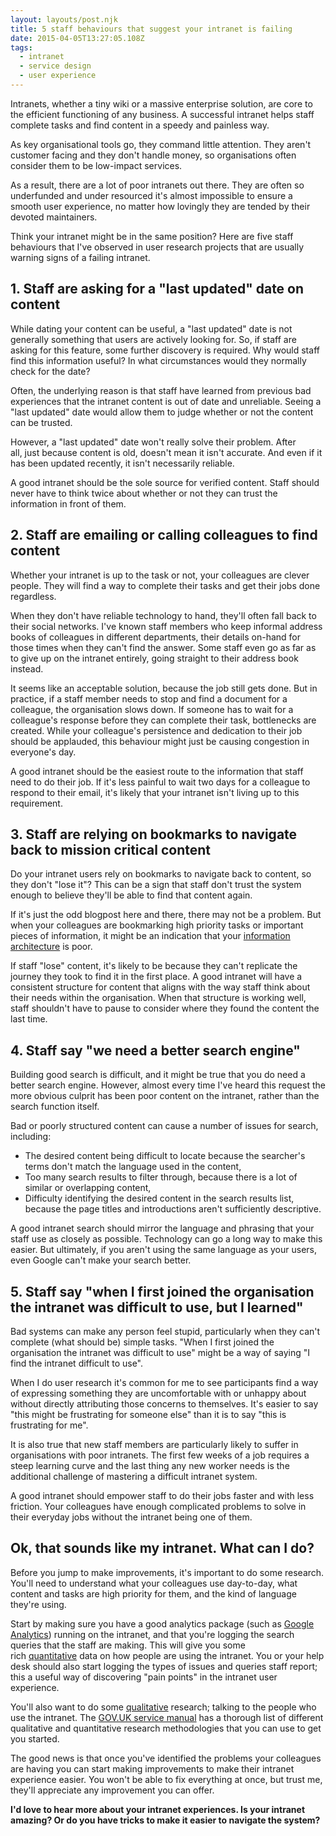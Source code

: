 ```yaml
---
layout: layouts/post.njk
title: 5 staff behaviours that suggest your intranet is failing
date: 2015-04-05T13:27:05.108Z
tags:
  - intranet
  - service design
  - user experience
---
```

Intranets, whether a tiny wiki or a massive enterprise solution, are core to the efficient functioning of any business. A successful intranet helps staff complete tasks and find content in a speedy and painless way.

As key organisational tools go, they command little attention. They aren't customer facing and they don't handle money, so organisations often consider them to be low-impact services.

As a result, there are a lot of poor intranets out there. They are often so underfunded and under resourced it's almost impossible to ensure a smooth user experience, no matter how lovingly they are tended by their devoted maintainers.

Think your intranet might be in the same position? Here are five staff behaviours that I've observed in user research projects that are usually warning signs of a failing intranet.

1\. Staff are asking for a "last updated" date on content
---------------------------------------------------------

While dating your content can be useful, a "last updated" date is not generally something that users are actively looking for. So, if staff are asking for this feature, some further discovery is required. Why would staff find this information useful? In what circumstances would they normally check for the date?

Often, the underlying reason is that staff have learned from previous bad experiences that the intranet content is out of date and unreliable. Seeing a "last updated" date would allow them to judge whether or not the content can be trusted.

However, a "last updated" date won't really solve their problem. After all, just because content is old, doesn't mean it isn't accurate. And even if it has been updated recently, it isn't necessarily reliable.

A good intranet should be the sole source for verified content. Staff should never have to think twice about whether or not they can trust the information in front of them.

2\. Staff are emailing or calling colleagues to find content
------------------------------------------------------------

Whether your intranet is up to the task or not, your colleagues are clever people. They will find a way to complete their tasks and get their jobs done regardless.

When they don't have reliable technology to hand, they'll often fall back to their social networks. I've known staff members who keep informal address books of colleagues in different departments, their details on-hand for those times when they can't find the answer. Some staff even go as far as to give up on the intranet entirely, going straight to their address book instead.

It seems like an acceptable solution, because the job still gets done. But in practice, if a staff member needs to stop and find a document for a colleague, the organisation slows down. If someone has to wait for a colleague's response before they can complete their task, bottlenecks are created. While your colleague's persistence and dedication to their job should be applauded, this behaviour might just be causing congestion in everyone's day.

A good intranet should be the easiest route to the information that staff need to do their job. If it's less painful to wait two days for a colleague to respond to their email, it's likely that your intranet isn't living up to this requirement.

3\. Staff are relying on bookmarks to navigate back to mission critical content
-------------------------------------------------------------------------------

Do your intranet users rely on bookmarks to navigate back to content, so they don't "lose it"? This can be a sign that staff don't trust the system enough to believe they'll be able to find that content again.

If it's just the odd blogpost here and there, there may not be a problem. But when your colleagues are bookmarking high priority tasks or important pieces of information, it might be an indication that your [information architecture](http://en.wikipedia.org/wiki/Information_architecture) is poor.

If staff "lose" content, it's likely to be because they can't replicate the journey they took to find it in the first place. A good intranet will have a consistent structure for content that aligns with the way staff think about their needs within the organisation. When that structure is working well, staff shouldn't have to pause to consider where they found the content the last time.

4\. Staff say "we need a better search engine"
----------------------------------------------

Building good search is difficult, and it might be true that you do need a better search engine. However, almost every time I've heard this request the more obvious culprit has been poor content on the intranet, rather than the search function itself.

Bad or poorly structured content can cause a number of issues for search, including:

-   The desired content being difficult to locate because the searcher's terms don't match the language used in the content,
-   Too many search results to filter through, because there is a lot of similar or overlapping content,
-   Difficulty identifying the desired content in the search results list, because the page titles and introductions aren't sufficiently descriptive.

A good intranet search should mirror the language and phrasing that your staff use as closely as possible. Technology can go a long way to make this easier. But ultimately, if you aren't using the same language as your users, even Google can't make your search better.

5\. Staff say "when I first joined the organisation the intranet was difficult to use, but I learned"
-----------------------------------------------------------------------------------------------------

Bad systems can make any person feel stupid, particularly when they can't complete (what should be) simple tasks. "When I first joined the organisation the intranet was difficult to use" might be a way of saying "I find the intranet difficult to use".

When I do user research it's common for me to see participants find a way of expressing something they are uncomfortable with or unhappy about without directly attributing those concerns to themselves. It's easier to say "this might be frustrating for someone else" than it is to say "this is frustrating for me".

It is also true that new staff members are particularly likely to suffer in organisations with poor intranets. The first few weeks of a job requires a steep learning curve and the last thing any new worker needs is the additional challenge of mastering a difficult intranet system.

A good intranet should empower staff to do their jobs faster and with less friction. Your colleagues have enough complicated problems to solve in their everyday jobs without the intranet being one of them.

Ok, that sounds like my intranet. What can I do?
------------------------------------------------

Before you jump to make improvements, it's important to do some research. You'll need to understand what your colleagues use day-to-day, what content and tasks are high priority for them, and the kind of language they're using.

Start by making sure you have a good analytics package (such as [Google Analytics](http://google.com/analytics)) running on the intranet, and that you're logging the search queries that the staff are making. This will give you some rich [quantitative](http://en.wikipedia.org/wiki/Quantitative) data on how people are using the intranet. You or your help desk should also start logging the types of issues and queries staff report; this a useful way of discovering "pain points" in the intranet user experience.

You'll also want to do some [qualitative](http://www.qrca.org/?page=whatisqualresearch) research; talking to the people who use the intranet. The [GOV.UK service manual](https://www.gov.uk/service-manual/user-researchers) has a thorough list of different qualitative and quantitative research methodologies that you can use to get you started.

The good news is that once you've identified the problems your colleagues are having you can start making improvements to make their intranet experience easier. You won't be able to fix everything at once, but trust me, they'll appreciate any improvement you can offer.

**I'd love to hear more about your intranet experiences. Is your intranet amazing? Or do you have tricks to make it easier to navigate the system?**
